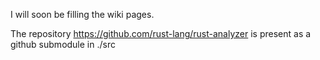 I will soon be filling the wiki pages.

The repository https://github.com/rust-lang/rust-analyzer is present as a github submodule in ./src